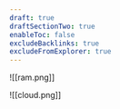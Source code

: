 ```yaml
---
draft: true
draftSectionTwo: true
enableToc: false
excludeBacklinks: true
excludeFromExplorer: true
---
```


![[ram.png]]

![[cloud.png]]